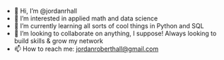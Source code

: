 - 👋 Hi, I’m @jordanrhall
- 👀 I’m interested in applied math and data science
- 🌱 I’m currently learning all sorts of cool things in Python and SQL
- 💞️ I’m looking to collaborate on anything, I suppose! Always looking to build skills & grow my network
- 📫 How to reach me: jordanroberthall@gmail.com

<!---
jordanrhall/jordanrhall is a ✨ special ✨ repository because its `README.md` (this file) appears on your GitHub profile.
You can click the Preview link to take a look at your changes.
--->
